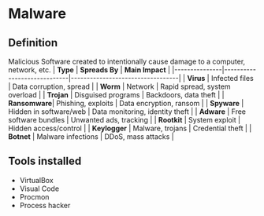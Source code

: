 # Malware

## Definition

Malicious Software created to intentionally cause damage to a computer, network, etc.
| **Type** | **Spreads By** | **Main Impact** |
|---------------|-----------------------------|----------------------------------|
| **Virus** | Infected files | Data corruption, spread |
| **Worm** | Network | Rapid spread, system overload |
| **Trojan** | Disguised programs | Backdoors, data theft |
| **Ransomware**| Phishing, exploits | Data encryption, ransom |
| **Spyware** | Hidden in software/web | Data monitoring, identity theft |
| **Adware** | Free software bundles | Unwanted ads, tracking |
| **Rootkit** | System exploit | Hidden access/control |
| **Keylogger** | Malware, trojans | Credential theft |
| **Botnet** | Malware infections | DDoS, mass attacks |

## Tools installed

- VirtualBox
- Visual Code
- Procmon
- Process hacker
